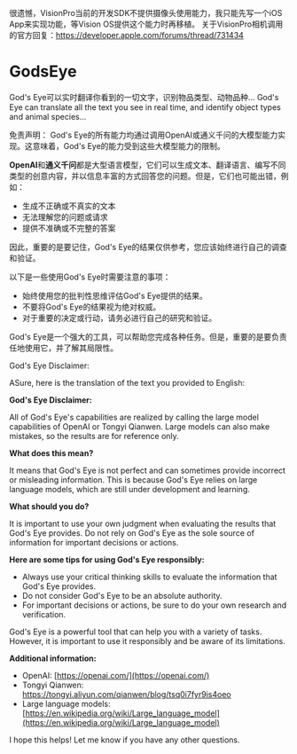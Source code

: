 很遗憾，VisionPro当前的开发SDK不提供摄像头使用能力，我只能先写一个iOS App来实现功能，等Vision OS提供这个能力时再移植。
关于VisionPro相机调用的官方回复：https://developer.apple.com/forums/thread/731434
# GodsEye
God's Eye可以实时翻译你看到的一切文字，识别物品类型、动物品种...
God's Eye can translate all the text you see in real time, and identify object types and animal species...

免责声明：
God's Eye的所有能力均通过调用OpenAI或通义千问的大模型能力实现。这意味着，God's Eye的能力受到这些大模型能力的限制。

**OpenAI**和**通义千问**都是大型语言模型，它们可以生成文本、翻译语言、编写不同类型的创意内容，并以信息丰富的方式回答您的问题。但是，它们也可能出错，例如：

* 生成不正确或不真实的文本
* 无法理解您的问题或请求
* 提供不准确或不完整的答案

因此，重要的是要记住，God's Eye的结果仅供参考，您应该始终进行自己的调查和验证。

以下是一些使用God's Eye时需要注意的事项：

* 始终使用您的批判性思维评估God's Eye提供的结果。
* 不要将God's Eye的结果视为绝对权威。
* 对于重要的决定或行动，请务必进行自己的研究和验证。

God's Eye是一个强大的工具，可以帮助您完成各种任务。但是，重要的是要负责任地使用它，并了解其局限性。



God's Eye Disclaimer:

ASure, here is the translation of the text you provided to English:

**God's Eye Disclaimer:**

All of God's Eye's capabilities are realized by calling the large model capabilities of OpenAI or Tongyi Qianwen. Large models can also make mistakes, so the results are for reference only.

**What does this mean?**

It means that God's Eye is not perfect and can sometimes provide incorrect or misleading information. This is because God's Eye relies on large language models, which are still under development and learning.

**What should you do?**

It is important to use your own judgment when evaluating the results that God's Eye provides. Do not rely on God's Eye as the sole source of information for important decisions or actions.

**Here are some tips for using God's Eye responsibly:**

* Always use your critical thinking skills to evaluate the information that God's Eye provides.
* Do not consider God's Eye to be an absolute authority.
* For important decisions or actions, be sure to do your own research and verification.

God's Eye is a powerful tool that can help you with a variety of tasks. However, it is important to use it responsibly and be aware of its limitations.

**Additional information:**

* OpenAI: [https://openai.com/](https://openai.com/)
* Tongyi Qianwen: https://tongyi.aliyun.com/qianwen/blog/tsq0i7fyr9is4oeo
* Large language models: [https://en.wikipedia.org/wiki/Large_language_model](https://en.wikipedia.org/wiki/Large_language_model)

I hope this helps! Let me know if you have any other questions.
